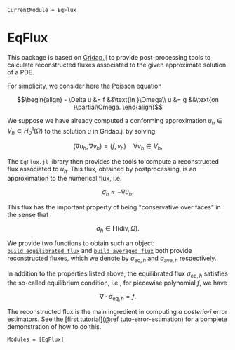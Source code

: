 ```@meta
CurrentModule = EqFlux
```

# EqFlux

This package is based on
[Gridap.jl](https://github.com/gridap/Gridap.jl/tree/master) to provide
post-processing tools to calculate reconstructed fluxes associated to the given
approximate solution of a PDE.

For simplicity, we consider here the Poisson equation

```math
\begin{align}
- \Delta u &= f &&\text{in }\Omega\\
u &= g &&\text{on }\partial\Omega.
\end{align}
```

We suppose we have already computed a conforming approximation $u_h \in
V_h\subset H^1_0(\Omega)$ to the solution $u$ in Gridap.jl by solving

```math
(\nabla u_h, \nabla v_h) = (f, v_h)\quad\forall v_h\in V_h,
```

The `EqFlux.jl` library then provides the tools to compute a reconstructed flux
associated to $u_h$. This flux, obtained by postprocessing, is an approximation to the numerical flux, i.e.

```math
\sigma_h \approx -\nabla u_h.
```

This flux has the important property of being "conservative over faces" in the
sense that

```math
\sigma_h \in \mathbf{H}(\mathrm{div},\Omega).
```

We provide two functions to obtain such an object:
[`build_equilibrated_flux`](@ref) and [`build_averaged_flux`](@ref) both provide
reconstructed fluxes, which we denote by $\sigma_{\mathrm{eq},h}$ and
$\sigma_{\mathrm{ave},h}$ respectively.

In addition to the properties listed above, the equilibrated flux
$\sigma_{\mathrm{eq},h}$ satisfies the so-called equilibrium condition, i.e.,
for piecewise polynomial $f$, we have

```math
\nabla\cdot\sigma_{\mathrm{eq},h} = f.
```

The reconstructed flux is the main ingredient in computing *a posteriori* error
estimators. See the [first tutorial](@ref tuto-error-estimation) for a complete
demonstration of how to do this.


```@autodocs
Modules = [EqFlux]
```
